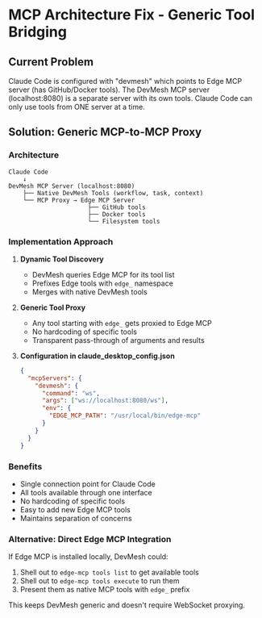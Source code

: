 # MCP Architecture Fix - Generic Tool Bridging

## Current Problem
Claude Code is configured with "devmesh" which points to Edge MCP server (has GitHub/Docker tools).
The DevMesh MCP server (localhost:8080) is a separate server with its own tools.
Claude Code can only use tools from ONE server at a time.

## Solution: Generic MCP-to-MCP Proxy

### Architecture
```
Claude Code 
    ↓
DevMesh MCP Server (localhost:8080)
    ├── Native DevMesh Tools (workflow, task, context)
    └── MCP Proxy → Edge MCP Server
                      ├── GitHub tools
                      ├── Docker tools
                      └── Filesystem tools
```

### Implementation Approach

1. **Dynamic Tool Discovery**
   - DevMesh queries Edge MCP for its tool list
   - Prefixes Edge tools with `edge_` namespace
   - Merges with native DevMesh tools

2. **Generic Tool Proxy**
   - Any tool starting with `edge_` gets proxied to Edge MCP
   - No hardcoding of specific tools
   - Transparent pass-through of arguments and results

3. **Configuration in claude_desktop_config.json**
   ```json
   {
     "mcpServers": {
       "devmesh": {
         "command": "ws",
         "args": ["ws://localhost:8080/ws"],
         "env": {
           "EDGE_MCP_PATH": "/usr/local/bin/edge-mcp"
         }
       }
     }
   }
   ```

### Benefits
- Single connection point for Claude Code
- All tools available through one interface
- No hardcoding of specific tools
- Easy to add new Edge MCP tools
- Maintains separation of concerns

### Alternative: Direct Edge MCP Integration
If Edge MCP is installed locally, DevMesh could:
1. Shell out to `edge-mcp tools list` to get available tools
2. Shell out to `edge-mcp tools execute` to run them
3. Present them as native MCP tools with `edge_` prefix

This keeps DevMesh generic and doesn't require WebSocket proxying.